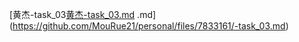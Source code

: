 [黄杰-task_03[黄杰-task_03.md](https://github.com/MouRue21/personal/files/7833162/-task_03.md)
.md](https://github.com/MouRue21/personal/files/7833161/-task_03.md)
